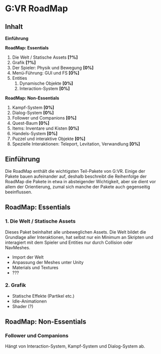 # G:VR RoadMap

## Inhalt
**Einführung**

**RoadMap: Essentials**
1. Die Welt / Statische Assets **[?%]**
1. Grafik **[?%]**
1. Der Spieler: Physik und Bewegung **[0%]**
1. Menü-Führung: GUI und FS **[0%]**
1. Entities
    1. Dynamische Objekte **[0%]**
    1. Interaction-System **[0%]**
    
**RoadMap: Non-Essentials**
1. Kampf-System **[0%]**
1. Dialog-System **[0%]**
1. Follower und Companions **[0%]**
1. Quest-Baum **[0%]**
1. Items: Inventare und Kisten **[0%]**
1. Handels-System **[0%]**
1. Puzzel und interaktive Objekte **[0%]**
1. Spezielle Interaktionen: Teleport, Levitation, Verwandlung **[0%]**
    

## Einführung
Die RoadMap enthält die wichtigsten Teil-Pakete von G:VR. Einige der Pakete bauen aufeinander auf, deshalb beschreibt die Reihenfolge der RoadMap die Pakete in etwa in absteigender Wichtigkeit, aber sie dient vor allem der Orientierung, zumal sich manche der Pakete auch gegenseitig beeinflussen.

## RoadMap: Essentials
### 1. Die Welt / Statische Assets
Dieses Paket beinhaltet alle unbeweglichen Assets. Die Welt bildet die Grundlage aller Interaktionen, hat selbst nur ein Minimum an Skripten und interagiert mit dem Spieler und Entities nur durch Collision oder NavMeshes.
- Import der Welt
- Anpassung der Meshes unter Unity
- Materials und Textures
- ???

### 2. Grafik
- Statische Effekte (Partikel etc.)
- Idle-Animationen
- Shader (?)

## RoadMap: Non-Essentials
### Follower und Companions
Hängt von Interaction-System, Kampf-System und Dialog-System ab.
